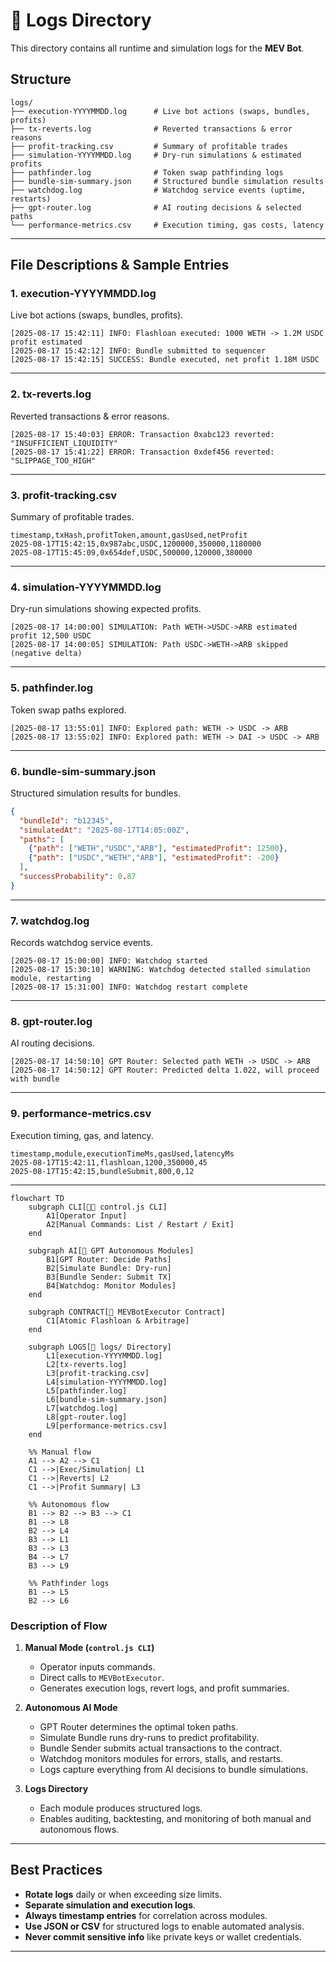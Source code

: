 # 📜 Logs Directory

This directory contains all runtime and simulation logs for the **MEV Bot**.

## Structure

```
logs/
├── execution-YYYYMMDD.log      # Live bot actions (swaps, bundles, profits)
├── tx-reverts.log              # Reverted transactions & error reasons
├── profit-tracking.csv         # Summary of profitable trades
├── simulation-YYYYMMDD.log     # Dry-run simulations & estimated profits
├── pathfinder.log              # Token swap pathfinding logs
├── bundle-sim-summary.json     # Structured bundle simulation results
├── watchdog.log                # Watchdog service events (uptime, restarts)
├── gpt-router.log              # AI routing decisions & selected paths
└── performance-metrics.csv     # Execution timing, gas costs, latency
```

---

## File Descriptions & Sample Entries

### 1. **execution-YYYYMMDD.log**

Live bot actions (swaps, bundles, profits).

```text
[2025-08-17 15:42:11] INFO: Flashloan executed: 1000 WETH -> 1.2M USDC profit estimated
[2025-08-17 15:42:12] INFO: Bundle submitted to sequencer
[2025-08-17 15:42:15] SUCCESS: Bundle executed, net profit 1.18M USDC
```

---

### 2. **tx-reverts.log**

Reverted transactions & error reasons.

```text
[2025-08-17 15:40:03] ERROR: Transaction 0xabc123 reverted: "INSUFFICIENT_LIQUIDITY"
[2025-08-17 15:41:22] ERROR: Transaction 0xdef456 reverted: "SLIPPAGE_TOO_HIGH"
```

---

### 3. **profit-tracking.csv**

Summary of profitable trades.

```csv
timestamp,txHash,profitToken,amount,gasUsed,netProfit
2025-08-17T15:42:15,0x987abc,USDC,1200000,350000,1180000
2025-08-17T15:45:09,0x654def,USDC,500000,120000,380000
```

---

### 4. **simulation-YYYYMMDD.log**

Dry-run simulations showing expected profits.

```text
[2025-08-17 14:00:00] SIMULATION: Path WETH->USDC->ARB estimated profit 12,500 USDC
[2025-08-17 14:00:05] SIMULATION: Path USDC->WETH->ARB skipped (negative delta)
```

---

### 5. **pathfinder.log**

Token swap paths explored.

```text
[2025-08-17 13:55:01] INFO: Explored path: WETH -> USDC -> ARB
[2025-08-17 13:55:02] INFO: Explored path: WETH -> DAI -> USDC -> ARB
```

---

### 6. **bundle-sim-summary.json**

Structured simulation results for bundles.

```json
{
  "bundleId": "b12345",
  "simulatedAt": "2025-08-17T14:05:00Z",
  "paths": [
    {"path": ["WETH","USDC","ARB"], "estimatedProfit": 12500},
    {"path": ["USDC","WETH","ARB"], "estimatedProfit": -200}
  ],
  "successProbability": 0.87
}
```

---

### 7. **watchdog.log**

Records watchdog service events.

```text
[2025-08-17 15:00:00] INFO: Watchdog started
[2025-08-17 15:30:10] WARNING: Watchdog detected stalled simulation module, restarting
[2025-08-17 15:31:00] INFO: Watchdog restart complete
```

---

### 8. **gpt-router.log**

AI routing decisions.

```text
[2025-08-17 14:50:10] GPT Router: Selected path WETH -> USDC -> ARB
[2025-08-17 14:50:12] GPT Router: Predicted delta 1.022, will proceed with bundle
```

---

### 9. **performance-metrics.csv**

Execution timing, gas, and latency.

```csv
timestamp,module,executionTimeMs,gasUsed,latencyMs
2025-08-17T15:42:11,flashloan,1200,350000,45
2025-08-17T15:42:15,bundleSubmit,800,0,12
```

---

```mermaid
flowchart TD
    subgraph CLI[🧑‍💻 control.js CLI]
        A1[Operator Input]
        A2[Manual Commands: List / Restart / Exit]
    end

    subgraph AI[🤖 GPT Autonomous Modules]
        B1[GPT Router: Decide Paths]
        B2[Simulate Bundle: Dry-run]
        B3[Bundle Sender: Submit TX]
        B4[Watchdog: Monitor Modules]
    end

    subgraph CONTRACT[📜 MEVBotExecutor Contract]
        C1[Atomic Flashloan & Arbitrage]
    end

    subgraph LOGS[📂 logs/ Directory]
        L1[execution-YYYYMMDD.log]
        L2[tx-reverts.log]
        L3[profit-tracking.csv]
        L4[simulation-YYYYMMDD.log]
        L5[pathfinder.log]
        L6[bundle-sim-summary.json]
        L7[watchdog.log]
        L8[gpt-router.log]
        L9[performance-metrics.csv]
    end

    %% Manual flow
    A1 --> A2 --> C1
    C1 -->|Exec/Simulation| L1
    C1 -->|Reverts| L2
    C1 -->|Profit Summary| L3

    %% Autonomous flow
    B1 --> B2 --> B3 --> C1
    B1 --> L8
    B2 --> L4
    B3 --> L1
    B3 --> L3
    B4 --> L7
    B3 --> L9

    %% Pathfinder logs
    B1 --> L5
    B2 --> L6
```

### Description of Flow

1. **Manual Mode (`control.js CLI`)**

   * Operator inputs commands.
   * Direct calls to `MEVBotExecutor`.
   * Generates execution logs, revert logs, and profit summaries.

2. **Autonomous AI Mode**

   * GPT Router determines the optimal token paths.
   * Simulate Bundle runs dry-runs to predict profitability.
   * Bundle Sender submits actual transactions to the contract.
   * Watchdog monitors modules for errors, stalls, and restarts.
   * Logs capture everything from AI decisions to bundle simulations.

3. **Logs Directory**

   * Each module produces structured logs.
   * Enables auditing, backtesting, and monitoring of both manual and autonomous flows.

---

## Best Practices

* **Rotate logs** daily or when exceeding size limits.
* **Separate simulation and execution logs**.
* **Always timestamp entries** for correlation across modules.
* **Use JSON or CSV** for structured logs to enable automated analysis.
* **Never commit sensitive info** like private keys or wallet credentials.

---

